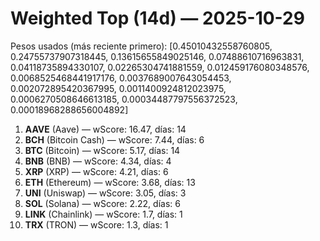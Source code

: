 # Weighted Top (14d) — 2025-10-29
Pesos usados (más reciente primero): [0.45010432558760805, 0.24755737907318445, 0.13615655849025146, 0.07488610716963831, 0.04118735894330107, 0.02265304741881559, 0.012459176080348576, 0.0068525468441917176, 0.0037689007643054453, 0.002072895420367995, 0.0011400924812023975, 0.0006270508646613185, 0.00034487797556372523, 0.00018968288656004892]
1. **AAVE** (Aave) — wScore: 16.47, días: 14
2. **BCH** (Bitcoin Cash) — wScore: 7.44, días: 6
3. **BTC** (Bitcoin) — wScore: 5.17, días: 14
4. **BNB** (BNB) — wScore: 4.34, días: 4
5. **XRP** (XRP) — wScore: 4.21, días: 6
6. **ETH** (Ethereum) — wScore: 3.68, días: 13
7. **UNI** (Uniswap) — wScore: 3.05, días: 3
8. **SOL** (Solana) — wScore: 2.22, días: 6
9. **LINK** (Chainlink) — wScore: 1.7, días: 1
10. **TRX** (TRON) — wScore: 1.3, días: 1